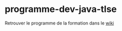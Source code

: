 # programme-dev-java-tlse

Retrouver le programme de la formation dans le [wiki](https://github.com/Simplon-Java-Toulouse/programme-dev-java-tlse/wiki)

